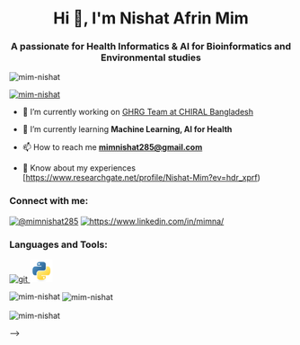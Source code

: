 <h1 align="center">Hi 👋, I'm Nishat Afrin Mim</h1>
<h3 align="center">A passionate for Health Informatics & AI for Bioinformatics and Environmental studies</h3>

<p align="left"> <img src="https://komarev.com/ghpvc/?username=mim-nishat&label=Profile%20views&color=0e75b6&style=flat" alt="mim-nishat" /> </p>

<p align="left"> <a href="https://github.com/ryo-ma/github-profile-trophy"><img src="https://github-profile-trophy.vercel.app/?username=mim-nishat" alt="mim-nishat" /></a> </p>

- 🔭 I’m currently working on [GHRG Team at CHIRAL Bangladesh](https://chiralbd.org/)

- 🌱 I’m currently learning **Machine Learning, AI for Health**

- 📫 How to reach me **mimnishat285@gmail.com**

- 📄 Know about my experiences [https://www.researchgate.net/profile/Nishat-Mim?ev=hdr_xprf)

<h3 align="left">Connect with me:</h3>
<p align="left">
<a href="https://twitter.com/@mimnishat285" target="blank"><img align="center" src="https://raw.githubusercontent.com/rahuldkjain/github-profile-readme-generator/master/src/images/icons/Social/twitter.svg" alt="@mimnishat285" height="30" width="40" /></a>
<a href="https://linkedin.com/in/https://www.linkedin.com/in/mimna/" target="blank"><img align="center" src="https://raw.githubusercontent.com/rahuldkjain/github-profile-readme-generator/master/src/images/icons/Social/linked-in-alt.svg" alt="https://www.linkedin.com/in/mimna/" height="30" width="40" /></a>
</p>

<h3 align="left">Languages and Tools:</h3>
<p align="left"> <a href="https://git-scm.com/" target="_blank" rel="noreferrer"> <img src="https://www.vectorlogo.zone/logos/git-scm/git-scm-icon.svg" alt="git" width="40" height="40"/> </a> <a href="https://www.python.org" target="_blank" rel="noreferrer"> <img src="https://raw.githubusercontent.com/devicons/devicon/master/icons/python/python-original.svg" alt="python" width="40" height="40"/> </a> </p>

<p><img align="left" src="https://github-readme-stats.vercel.app/api/top-langs?username=mim-nishat&show_icons=true&locale=en&layout=compact" alt="mim-nishat" /></p>

<p>&nbsp;<img align="center" src="https://github-readme-stats.vercel.app/api?username=mim-nishat&show_icons=true&locale=en" alt="mim-nishat" /></p>

<p><img align="center" src="https://github-readme-streak-stats.herokuapp.com/?user=mim-nishat&" alt="mim-nishat" /></p>

-->
